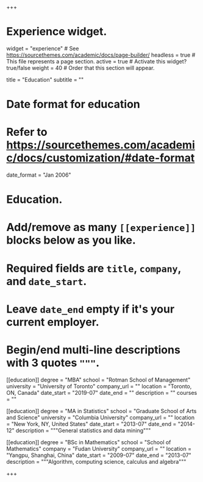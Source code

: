 +++
# Experience widget.
widget = "experience"  # See https://sourcethemes.com/academic/docs/page-builder/
headless = true  # This file represents a page section.
active = true  # Activate this widget? true/false
weight = 40  # Order that this section will appear.

title = "Education"
subtitle = ""

# Date format for education
#   Refer to https://sourcethemes.com/academic/docs/customization/#date-format
date_format = "Jan 2006"

# Education.
#   Add/remove as many `[[experience]]` blocks below as you like.
#   Required fields are `title`, `company`, and `date_start`.
#   Leave `date_end` empty if it's your current employer.
#   Begin/end multi-line descriptions with 3 quotes `"""`.
[[education]]
  degree = "MBA"
  school = "Rotman School of Management"
  university = "University of Toronto"
  company_url = ""
  location = "Toronto, ON, Canada"
  date_start = "2019-07"
  date_end = ""
  description = ""
  courses = ""

[[education]]
  degree = "MA in Statistics"
  school = "Graduate School of Arts and Science"
  university = "Columbia University"
  company_url = ""
  location = "New York, NY, United States"
  date_start = "2013-07"
  date_end = "2014-12"
  description = """General statistics and data mining"""
  
[[education]]
  degree = "BSc in Mathematics"
  school = "School of Mathematics"
  company = "Fudan University"
  company_url = ""
  location = "Yangpu, Shanghai, China"
  date_start = "2009-07"
  date_end = "2013-07"
  description = """Algorithm, computing science, calculus and algebra"""

+++
